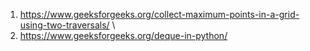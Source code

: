 1. https://www.geeksforgeeks.org/collect-maximum-points-in-a-grid-using-two-traversals/ \ 
2. https://www.geeksforgeeks.org/deque-in-python/
